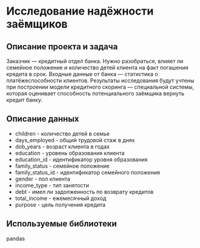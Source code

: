 # Исследование надёжности заёмщиков
## Описание проекта и задача 

Заказчик — кредитный отдел банка. Нужно разобраться, влияет ли семейное положение и количество детей клиента на факт погашения кредита в срок. 
Входные данные от банка — статистика о платёжеспособности клиентов.
Результаты исследования будут учтены при построении модели кредитного скоринга — специальной системы, 
которая оценивает способность потенциального заёмщика вернуть кредит банку.
## Описание данных
- children - количество детей в семье
- days_employed - общий трудовой стаж в днях
- dob_years - возраст клиента в годах
- education - уровень образования клиента
- education_id - идентификатор уровня образования
- family_status - семейное положение
- family_status_id - идентификатор семейного положения
- gender - пол клиента
- income_type - тип занятости
- debt - имел ли задолженность по возврату кредитов
- total_income - ежемесячный доход
- purpose - цель получения кредита
## Используемые библиотеки 
pandas
